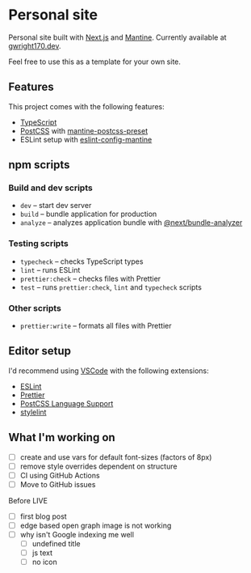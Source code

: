 # Personal site

Personal site built with [Next.js](https://nextjs.org/) and [Mantine](https://mantine.dev/). Currently available at [gwright170.dev](https://www.gwright170.dev).

Feel free to use this as a template for your own site.

## Features

This project comes with the following features:

- [TypeScript](https://www.typescriptlang.org/)
- [PostCSS](https://postcss.org/) with [mantine-postcss-preset](https://mantine.dev/styles/postcss-preset)
- ESLint setup with [eslint-config-mantine](https://github.com/mantinedev/eslint-config-mantine)

## npm scripts

### Build and dev scripts

- `dev` – start dev server
- `build` – bundle application for production
- `analyze` – analyzes application bundle with [@next/bundle-analyzer](https://www.npmjs.com/package/@next/bundle-analyzer)

### Testing scripts

- `typecheck` – checks TypeScript types
- `lint` – runs ESLint
- `prettier:check` – checks files with Prettier
- `test` – runs `prettier:check`, `lint` and `typecheck` scripts

### Other scripts

- `prettier:write` – formats all files with Prettier

## Editor setup

I'd recommend using [VSCode](https://code.visualstudio.com/) with the following extensions:

- [ESLint](https://marketplace.visualstudio.com/items?itemName=dbaeumer.vscode-eslint)
- [Prettier](https://marketplace.visualstudio.com/items?itemName=esbenp.prettier-vscode)
- [PostCSS Language Support](https://marketplace.visualstudio.com/items?itemName=csstools.postcss)
- [stylelint](https://marketplace.visualstudio.com/items?itemName=stylelint.vscode-stylelint)

## What I'm working on

- [ ] create and use vars for default font-sizes (factors of 8px)
- [ ] remove style overrides dependent on structure
- [ ] CI using GitHub Actions
- [ ] Move to GitHub issues

Before LIVE

- [ ] first blog post
- [ ] edge based open graph image is not working
- [ ] why isn't Google indexing me well
  - [ ] undefined title
  - [ ] js text
  - [ ] no icon
